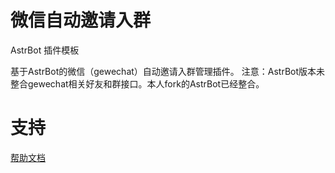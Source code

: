 <!--
 * @Author: diudiu62
 * @Date: 2025-02-18 16:50:13
 * @LastEditTime: 2025-02-19 15:33:45
-->
# 微信自动邀请入群

AstrBot 插件模板

基于AstrBot的微信（gewechat）自动邀请入群管理插件。
注意：AstrBot版本未整合gewechat相关好友和群接口。本人fork的AstrBot已经整合。

# 支持

[帮助文档](https://astrbot.soulter.top/center/docs/%E5%BC%80%E5%8F%91/%E6%8F%92%E4%BB%B6%E5%BC%80%E5%8F%91/
)
